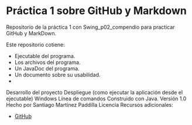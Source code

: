 # Práctica 1 sobre GitHub y Markdown
Repositorio de la práctica 1 con Swing_p02_compendio para practicar GitHub y MarkDown.

Este repositorio cotiene:
  * Ejecutable del programa.
  * Los archivos del programa.
  * Un JavaDoc del programa.
  * Un documento sobre su usabilidad.
  * 
Desarrollo del proyecto
Despliegue (como ejecutar la aplicación desde el ejecutable)
Windows
Línea de comandos
Construido con Java.
Versión 1.0
Hecho por Santiago Martínez Paddilla
Licencia
Recursos adicionales:
 * [GitHub](https://github.com)
